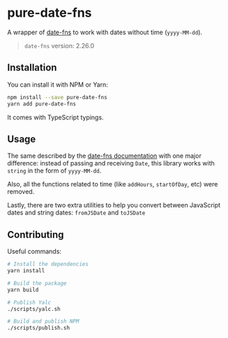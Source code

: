 # pure-date-fns

A wrapper of [date-fns](https://www.npmjs.com/package/date-fns) to work with dates without time (`yyyy-MM-dd`).

> `date-fns` version: 2.26.0

## Installation

You can install it with NPM or Yarn:

```bash
npm install --save pure-date-fns
yarn add pure-date-fns
```

It comes with TypeScript typings.

## Usage

The same described by the [date-fns documentation](https://date-fns.org/docs/Getting-Started) with one major difference: instead of passing and receiving `Date`, this library works with `string` in the form of `yyyy-MM-dd`.

Also, all the functions related to time (like `addHours`, `startOfDay`, etc) were removed.

Lastly, there are two extra utilities to help you convert between JavaScript dates and string dates: `fromJSDate` and `toJSDate`

## Contributing

Useful commands:

```bash
# Install the dependencies
yarn install

# Build the package
yarn build

# Publish Yalc
./scripts/yalc.sh

# Build and publish NPM
./scripts/publish.sh
```
